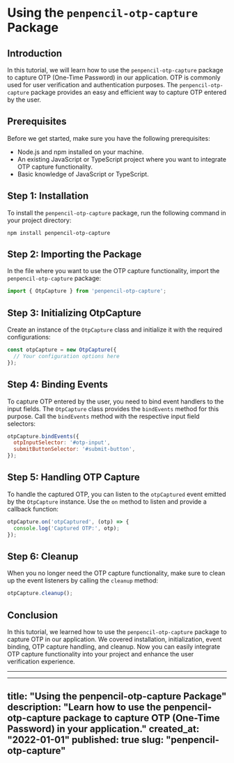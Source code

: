 # Using the `penpencil-otp-capture` Package

## Introduction
In this tutorial, we will learn how to use the `penpencil-otp-capture` package to capture OTP (One-Time Password) in our application. OTP is commonly used for user verification and authentication purposes. The `penpencil-otp-capture` package provides an easy and efficient way to capture OTP entered by the user.

## Prerequisites
Before we get started, make sure you have the following prerequisites:
- Node.js and npm installed on your machine.
- An existing JavaScript or TypeScript project where you want to integrate OTP capture functionality.
- Basic knowledge of JavaScript or TypeScript.

## Step 1: Installation
To install the `penpencil-otp-capture` package, run the following command in your project directory:

```
npm install penpencil-otp-capture
```

## Step 2: Importing the Package
In the file where you want to use the OTP capture functionality, import the `penpencil-otp-capture` package:

```javascript
import { OtpCapture } from 'penpencil-otp-capture';
```

## Step 3: Initializing OtpCapture
Create an instance of the `OtpCapture` class and initialize it with the required configurations:

```javascript
const otpCapture = new OtpCapture({
  // Your configuration options here
});
```

## Step 4: Binding Events
To capture OTP entered by the user, you need to bind event handlers to the input fields. The `OtpCapture` class provides the `bindEvents` method for this purpose. Call the `bindEvents` method with the respective input field selectors:

```javascript
otpCapture.bindEvents({
  otpInputSelector: '#otp-input',
  submitButtonSelector: '#submit-button',
});
```

## Step 5: Handling OTP Capture
To handle the captured OTP, you can listen to the `otpCaptured` event emitted by the `OtpCapture` instance. Use the `on` method to listen and provide a callback function:

```javascript
otpCapture.on('otpCaptured', (otp) => {
  console.log('Captured OTP:', otp);
});
```

## Step 6: Cleanup
When you no longer need the OTP capture functionality, make sure to clean up the event listeners by calling the `cleanup` method:

```javascript
otpCapture.cleanup();
```

## Conclusion
In this tutorial, we learned how to use the `penpencil-otp-capture` package to capture OTP in our application. We covered installation, initialization, event binding, OTP capture handling, and cleanup. Now you can easily integrate OTP capture functionality into your project and enhance the user verification experience.

---

---
title: "Using the penpencil-otp-capture Package"
description: "Learn how to use the penpencil-otp-capture package to capture OTP (One-Time Password) in your application."
created_at: "2022-01-01"
published: true
slug: "penpencil-otp-capture"
---